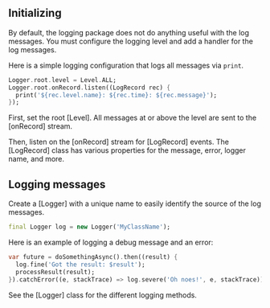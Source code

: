 ## Initializing

By default, the logging package does not do anything useful with the
log messages. You must configure the logging level and add a handler
for the log messages.

Here is a simple logging configuration that logs all messages
via `print`.

```dart
Logger.root.level = Level.ALL;
Logger.root.onRecord.listen((LogRecord rec) {
  print('${rec.level.name}: ${rec.time}: ${rec.message}');
});
```

First, set the root [Level]. All messages at or above the level are
sent to the [onRecord] stream.

Then, listen on the [onRecord] stream for [LogRecord] events. The
[LogRecord] class has various properties for the message, error,
logger name, and more.

## Logging messages

Create a [Logger] with a unique name to easily identify the source
of the log messages.

```dart
final Logger log = new Logger('MyClassName');
```

Here is an example of logging a debug message and an error:

```dart
var future = doSomethingAsync().then((result) {
  log.fine('Got the result: $result');
  processResult(result);
}).catchError((e, stackTrace) => log.severe('Oh noes!', e, stackTrace));
```

See the [Logger] class for the different logging methods.
